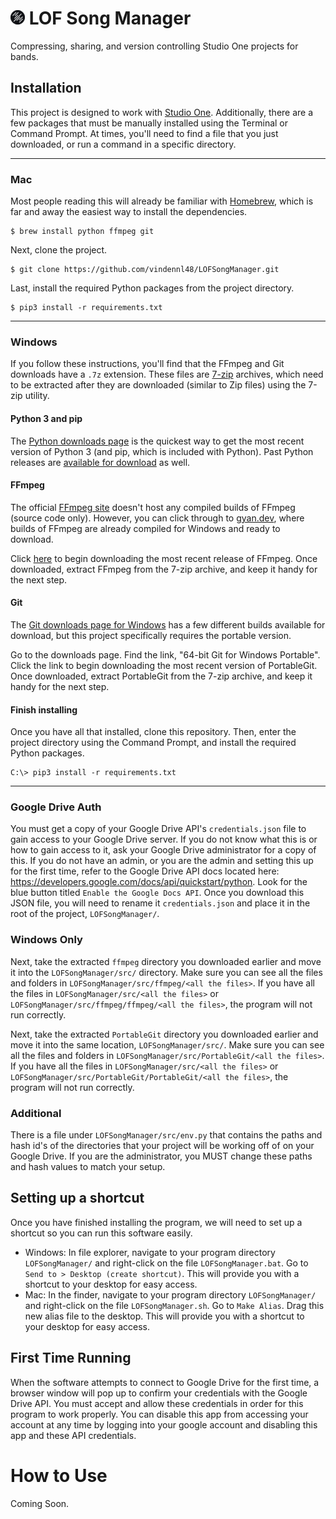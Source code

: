 # ![Repository of Fires](./assets/black-circle.png) LOF Song Manager

Compressing, sharing, and version controlling Studio One projects for bands.

## Installation

This project is designed to work with [Studio One]. Additionally, there are a
few packages that must be manually installed using the Terminal or Command
Prompt. At times, you'll need to find a file that you just downloaded, or run a
command in a specific directory.

[Studio One]: https://en.wikipedia.org/wiki/Studio_One_(software)

---

### Mac

Most people reading this will already be familiar with [Homebrew], which is far
and away the easiest way to install the dependencies.

```
$ brew install python ffmpeg git
```

Next, clone the project.

```
$ git clone https://github.com/vindennl48/LOFSongManager.git
```

Last, install the required Python packages from the project directory.

```
$ pip3 install -r requirements.txt
````

[Homebrew]: https://brew.sh/

---

### Windows

If you follow these instructions, you'll find that the FFmpeg and Git downloads
have a `.7z` extension. These files are [7-zip] archives, which need to be
extracted after they are downloaded (similar to Zip files) using the 7-zip
utility.

[7-zip]: https://www.7-zip.org/

#### Python 3 and pip

The [Python downloads page] is the quickest way to get the most recent version
of Python 3 (and pip, which is included with Python). Past Python releases are
[available for download] as well.

[Python downloads page]: https://www.python.org/downloads/
[available for download]: https://www.python.org/ftp/python/

#### FFmpeg

The official [FFmpeg site] doesn't host any compiled builds of FFmpeg (source
code only). However, you can click through to [gyan.dev], where builds of FFmpeg
are already compiled for Windows and ready to download.

Click [here] to begin downloading the most recent release of FFmpeg. Once
downloaded, extract FFmpeg from the 7-zip archive, and keep it handy for the
next step.

[FFmpeg site]: https://ffmpeg.org/download.html#build-windows
[gyan.dev]: https://www.gyan.dev/ffmpeg/builds/
[here]: https://www.gyan.dev/ffmpeg/builds/ffmpeg-git-full.7z

#### Git

The [Git downloads page for Windows] has a few different builds available for
download, but this project specifically requires the portable version.

Go to the downloads page. Find the link, "64-bit Git for Windows Portable".
Click the link to begin downloading the most recent version of PortableGit. Once
downloaded, extract PortableGit from the 7-zip archive, and keep it handy for
the next step.

[Git downloads page for Windows]: https://git-scm.com/download/win

#### Finish installing

Once you have all that installed, clone this repository. Then, enter the
project directory using the Command Prompt, and install the required Python
packages.

```
C:\> pip3 install -r requirements.txt
````

---

### Google Drive Auth

You must get a copy of your Google Drive API's `credentials.json` file to gain
access to your Google Drive server. If you do not know what this is or how to
gain access to it, ask your Google Drive administrator for a copy of this. If
you do not have an admin, or you are the admin and setting this up for the first
time, refer to the Google Drive API docs located here:
https://developers.google.com/docs/api/quickstart/python. Look for the blue
button titled `Enable the Google Docs API`. Once you download this JSON file,
you will need to rename it `credentials.json` and place it in the root of the
project, `LOFSongManager/`.

### Windows Only

Next, take the extracted `ffmpeg` directory you downloaded earlier and move it
into the `LOFSongManager/src/` directory. Make sure you can see all the files
and folders in `LOFSongManager/src/ffmpeg/<all the files>`. If you have all the
files in `LOFSongManager/src/<all the files>` or
`LOFSongManager/src/ffmpeg/ffmpeg/<all the files>`, the program will not run
correctly.

Next, take the extracted `PortableGit` directory you downloaded earlier and move
it into the same location, `LOFSongManager/src/`. Make sure you can see all the
files and folders in `LOFSongManager/src/PortableGit/<all the files>`. If you
have all the files in `LOFSongManager/src/<all the files>` or
`LOFSongManager/src/PortableGit/PortableGit/<all the files>`, the program will
not run correctly.

### Additional

There is a file under `LOFSongManager/src/env.py` that contains the paths and
hash id's of the directories that your project will be working off of on your
Google Drive. If you are the administrator, you MUST change these paths and
hash values to match your setup.

## Setting up a shortcut

Once you have finished installing the program, we will need to set up a shortcut
so you can run this software easily.

- Windows: In file explorer, navigate to your program directory
  `LOFSongManager/` and right-click on the file `LOFSongManager.bat`. Go to
  `Send to > Desktop (create shortcut)`. This will provide you with a shortcut
  to your desktop for easy access.
- Mac: In the finder, navigate to your program directory `LOFSongManager/` and
  right-click on the file `LOFSongManager.sh`. Go to `Make Alias`. Drag this
  new alias file to the desktop. This will provide you with a shortcut to your
  desktop for easy access.

## First Time Running

When the software attempts to connect to Google Drive for the first time, a
browser window will pop up to confirm your credentials with the Google Drive
API. You must accept and allow these credentials in order for this program to
work properly. You can disable this app from accessing your account at any time
by logging into your google account and disabling this app and these API
credentials.

# How to Use

Coming Soon.

